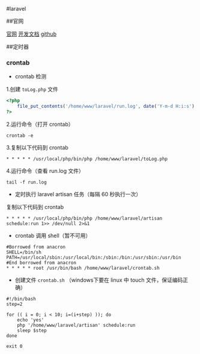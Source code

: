 #laravel

##官网

[官网](https://laravel.com)
[开发文档](https://laravel.com/docs)
[github](https://github.com/laravel/laravel)


##定时器

### crontab

- crontab 检测

1.创建 `toLog.php` 文件
```php
<?php
	file_put_contents('/home/www/laravel/run.log', date('Y-m-d H:i:s')."\r\n", FILE_APPEND);
?>
```

2.运行命令（打开 crontab）

```
crontab -e
```

3.复制以下代码到 crontab

```crontab
* * * * * /usr/local/php/bin/php /home/www/laravel/toLog.php
```
4.运行命令（查看 run.log 文件）

```
tail -f run.log
```

- 定时执行 laravel artisan 任务（每隔 60 秒执行一次）

复制以下代码到 crontab

```crontab
* * * * * /usr/local/php/bin/php /home/www/laravel/artisan schedule:run 1>> /dev/null 2>&1
```

- crontab 调用 shell（暂不可用）

```crontab
#Borrowed from anacron
SHELL=/bin/sh
PATH=/usr/local/sbin:/usr/local/bin:/sbin:/bin:/usr/sbin:/usr/bin
#End borrowed from anacron
* * * * * root /usr/bin/bash /home/www/laravel/crontab.sh
```

- 创建文件 `crontab.sh` （windows下要在 linux 中 touch 文件，保证编码正确）

```shell
#!/bin/bash
step=2

for (( i = 0; i < 10; i=(i+step) )); do
	echo 'yes'
	php '/home/www/laravel/artisan' schedule:run
	sleep $step
done

exit 0
```